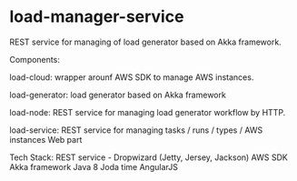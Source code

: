 # load-manager-service

REST service for managing of load generator based on Akka framework.

Components:

load-cloud: 
  wrapper arounf AWS SDK to manage AWS instances.
  
load-generator:
  load generator based on Akka framework
  
load-node:
  REST service for managing load generator workflow by HTTP.
  
load-service:
  REST service for managing tasks / runs / types / AWS instances
  Web part

Tech Stack:
  REST service - Dropwizard (Jetty, Jersey, Jackson)
  AWS SDK
  Akka framework 
  Java 8
  Joda time
  AngularJS
